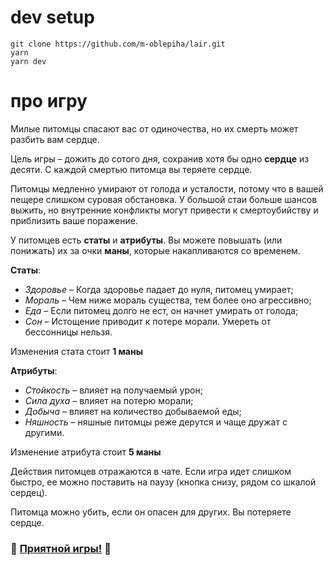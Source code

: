 # dev setup

```
git clone https://github.com/m-oblepiha/lair.git
yarn
yarn dev
```

# про игру

Милые питомцы спасают вас от одиночества, но их смерть может разбить вам сердце.

Цель игры – дожить до сотого дня, сохранив хотя бы одно **сердце** из десяти. С каждой смертью питомца вы теряете сердце.

Питомцы медленно умирают от голода и усталости, потому что в вашей пещере слишком суровая обстановка. У большой стаи больше шансов выжить, но внутренние конфликты могут привести к смертоубийству и приблизить ваше поражение.

У питомцев есть **статы** и **атрибуты**. Вы можете повышать (или понижать) их за очки **маны**, которые накапливаются со временем.

**Статы**:

 - *Здоровье* – Когда здоровье падает до нуля, питомец умирает;
 - *Мораль* – Чем ниже мораль существа, тем более оно агрессивно;
 - *Еда* – Если питомец долго не ест, он начнет умирать от голода;
 - *Сон* – Истощение приводит к потере морали. Умереть от бессонницы нельзя.

Изменения стата стоит **1 маны**

**Атрибуты**:

 - *Стойкость* – влияет на получаемый урон;
 - *Сила духа* – влияет на потерю морали;
 - *Добыча* – влияет на количество добываемой еды;
 - *Няшность* – няшные питомцы реже дерутся и чаще дружат с другими.

Изменение атрибута стоит **5 маны**

Действия питомцев отражаются в чате. Если игра идет слишком быстро, ее можно поставить на паузу (кнопка снизу, рядом со шкалой сердец).

Питомца можно убить, если он опасен для других. Вы потеряете сердце.

### :moyai: [Приятной игры!](https://m-oblepiha.github.io/lair/) :moyai:
